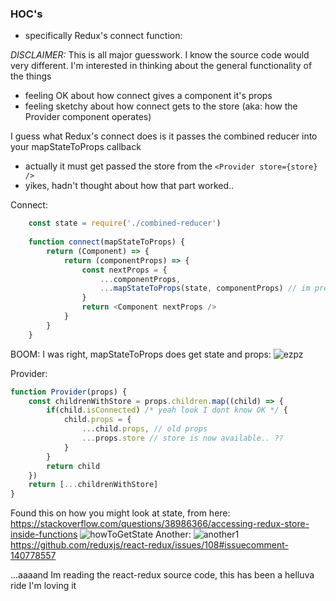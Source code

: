 ### HOC's
- specifically Redux's connect function:

*DISCLAIMER:* This is all major guesswork. I know the source code would very different. I'm interested in thinking about the general functionality of the things
- feeling OK about how connect gives a component it's props
- feeling sketchy about how connect gets to the store (aka: how the Provider component operates)

I guess what Redux's connect does is it passes the combined reducer into your mapStateToProps callback
- actually it must get passed the store from the `<Provider store={store} />`
- yikes, hadn't thought about how that part worked..

Connect:
```js
	const state = require('./combined-reducer')
	
	function connect(mapStateToProps) {
		return (Component) => {
			return (componentProps) => {
				const nextProps = {
					...componentProps,
					...mapStateToProps(state, componentProps) // im pretty sure callback passed to connect gets state and props
				}
				return <Component nextProps />
			}
		}
	}
```
BOOM: I was right, mapStateToProps does get state and props:
![ezpz](https://i.imgur.com/HO86jwv.png)

Provider:
```js
function Provider(props) {
	const childrenWithStore = props.children.map((child) => {
		if(child.isConnected) /* yeah look I dont know OK */ {
			child.props = {
				...child.props, // old props
				...props.store // store is now available.. ??
			}
		}
		return child
	})
	return [...childrenWithStore]
}
```
Found this on how you might look at state, from here: https://stackoverflow.com/questions/38986366/accessing-redux-store-inside-functions
![howToGetState](http://oi67.tinypic.com/125mc7p.jpg)
Another:
![another1](http://oi64.tinypic.com/5yrno1.jpg)
https://github.com/reduxjs/react-redux/issues/108#issuecomment-140778557

...aaaand Im reading the react-redux source code, this has been a helluva ride I'm loving it